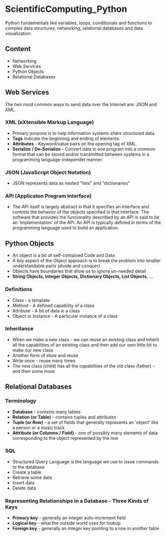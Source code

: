 # ScientificComputing_Python

Python fundamentals like variables, loops, conditionals and functions to complex data structures, networking, relational databases and data visualization.

## Content
- Networking
- Web Services
- Python Objects
- Relational Databases


## Web Services
The two most common ways to send data over the Internet are: JSON and XML.

### XML (eXtensible Markup Language)
- Primary purpose is to help information systems share structured data.
- **Tags** indicate the beginning and ending of elements.
- **Attributes** - Keyword/value pairs on the opening tag of XML.
- **Serialize / De-Serialize** - Convert data in one program into a common format that can be stored and/or transmitted between systems in a programming language-independet manner.

### JSON (JavaScript Object Notation)
- JSON represents data as nested "lists" and "dictionaries"

### API (Applicaton Program Interface)
- The API itself is largely abstract in that it specifies an interface and controls the behavior of the objects specified in that interface. The software that provides the funcionality described by an API is said to be an 'implementation' of the API. An API is typically defined in terms of the programming language used to build an application.


## Python Objects
- An object is a bit of self-contained Code and Data
- A key aspect of the Object approach is to break the problem into smaller understandable parts (divide and conquer)
-  Objects have boundaries that allow us to ignore un-needed detail
-  **String Objects, Integer Objects, Dictionary Objects, List Objects**, ...

### Definitions
- Class - a template
- Method - A defined capability of a class
- Attribute - A bit of data in a class
- Object or Instance - A particular instance of a class

### Inheritance
- When we make a new class - we can reuse an existing class and inherit all the capabilities of an existing class and then add our own little bit to make our new class
- Another form of store and reuse
- Write once - reuse many times
- The new class (child) has all the capabilities of the old class (father) - and then some more



## Relational Databases
### Terminology
- **Database** - contains many tables
- **Relation (or Table)** - contains tuples and attributes
- **Tuple (or Row)** - a set of fields that generally represents an 'object' like a person or a music track
- **Attribute (or Columns / Field)** - one of possibly many elements of data corresponding to the object represented by the row

### SQL
- Structured Query Language is the language we use to issue commands to the database
- Create a table
- Retrieve some data
- Insert data
- Delete data

### Representing Relationships in a Database - Three Kinds of Keys
- **Primary key** - generally an integer auto-increment field
- **Logical key** - what the outside world uses for lookup
- **Foreign key** - generally an integer key pointing to a row in another table



